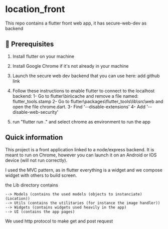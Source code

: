 # location_front

This repo contains a flutter front web app, it has secure-web-dev as backend

## 👷 Prerequisites

1. Install flutter on your machine
2. Install Google Chrome if it's not already in your machine
3. Launch the secure web dev backend that you can use here: add github link
4. Follow these instructions to enable flutter to connect to the localhost backend: 
        1- Go to flutter\bin\cache and remove a file named: flutter_tools.stamp
        2- Go to flutter\packages\flutter_tools\lib\src\web and open the file chrome.dart.
        3- Find '--disable-extensions'
        4- Add '--disable-web-security'

5. run "flutter run ." and select chrome as environment to run the app

## Quick information

This project is a front application linked to a node/express backend.
It is meant to run on Chrome, however you can launch it on an Android or IOS device (will not run correctly).

I used the MVC pattern, as in flutter everything is a widget and we compose widget with others to build screen.

the Lib directory contains

    --> Models (contains the used models (objects to instanciate) (Location))
    --> Utils (contains the utilitaries (for instance the image handler))
    --> Widgets (contains widgets used heavily in the app)
    --> UI (contains the app pages)
    
We used http protocol to make get and post request
